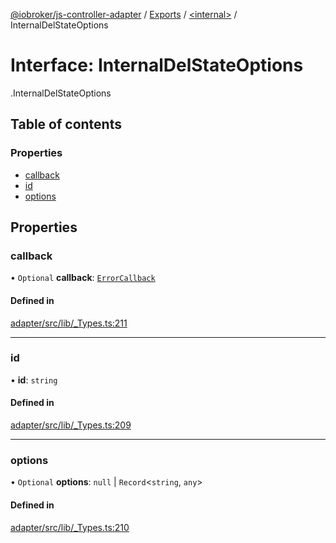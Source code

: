 [@iobroker/js-controller-adapter](../README.md) / [Exports](../modules.md) / [<internal\>](../modules/internal_.md) / InternalDelStateOptions

# Interface: InternalDelStateOptions

[<internal>](../modules/internal_.md).InternalDelStateOptions

## Table of contents

### Properties

- [callback](internal_.InternalDelStateOptions.md#callback)
- [id](internal_.InternalDelStateOptions.md#id)
- [options](internal_.InternalDelStateOptions.md#options)

## Properties

### callback

• `Optional` **callback**: [`ErrorCallback`](../modules/internal_.md#errorcallback)

#### Defined in

[adapter/src/lib/_Types.ts:211](https://github.com/ioBroker/ioBroker.js-controller/blob/f8686615/packages/adapter/src/lib/_Types.ts#L211)

___

### id

• **id**: `string`

#### Defined in

[adapter/src/lib/_Types.ts:209](https://github.com/ioBroker/ioBroker.js-controller/blob/f8686615/packages/adapter/src/lib/_Types.ts#L209)

___

### options

• `Optional` **options**: ``null`` \| `Record`<`string`, `any`\>

#### Defined in

[adapter/src/lib/_Types.ts:210](https://github.com/ioBroker/ioBroker.js-controller/blob/f8686615/packages/adapter/src/lib/_Types.ts#L210)
